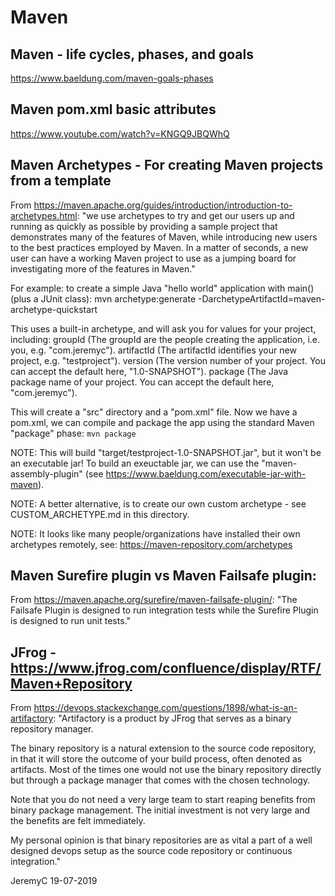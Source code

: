 # Maven

## Maven - life cycles, phases, and goals
https://www.baeldung.com/maven-goals-phases

## Maven pom.xml basic attributes
https://www.youtube.com/watch?v=KNGQ9JBQWhQ

## Maven Archetypes - For creating Maven projects from a template
From https://maven.apache.org/guides/introduction/introduction-to-archetypes.html:
"we use archetypes to try and get our users up and running as quickly as possible by 
providing a sample project that demonstrates many of the features of Maven, while 
introducing new users to the best practices employed by Maven. In a matter of seconds, 
a new user can have a working Maven project to use as a jumping board for investigating 
more of the features in Maven."

For example: to create a simple Java "hello world" application with main() (plus a JUnit class):
mvn archetype:generate -DarchetypeArtifactId=maven-archetype-quickstart

This uses a built-in archetype, and will ask you for values for your project, including:
groupId		(The groupId are the people creating the application, i.e. you, e.g. "com.jeremyc").
artifactId	(The artifactId identifies your new project, e.g. "testproject").
version		(The version number of your project. You can accept the default here, "1.0-SNAPSHOT").
package		(The Java package name of your project. You can accept the default here, "com.jeremyc"). 

This will create a "src" directory and a "pom.xml" file.  Now we have a pom.xml, we can compile and 
package the app using the standard Maven "package" phase:
`mvn package`

NOTE: This will build "target/testproject-1.0-SNAPSHOT.jar", but it won't be an executable jar!
To build an exeuctable jar, we can use the "maven-assembly-plugin" (see https://www.baeldung.com/executable-jar-with-maven).

NOTE: A better alternative, is to create our own custom archetype - see CUSTOM_ARCHETYPE.md in this directory.

NOTE: It looks like many people/organizations have installed their own archetypes remotely, see:
https://maven-repository.com/archetypes


## Maven Surefire plugin vs Maven Failsafe plugin:
From https://maven.apache.org/surefire/maven-failsafe-plugin/:
"The Failsafe Plugin is designed to run integration tests while the Surefire Plugin is designed to run unit tests."

## JFrog - https://www.jfrog.com/confluence/display/RTF/Maven+Repository
From https://devops.stackexchange.com/questions/1898/what-is-an-artifactory:
"Artifactory is a product by JFrog that serves as a binary repository manager.  

The binary repository is a natural extension to the source code repository, in 
that it will store the outcome of your build process, often denoted as artifacts. 
Most of the times one would not use the binary repository directly but through a 
package manager that comes with the chosen technology.

Note that you do not need a very large team to start reaping benefits from binary 
package management. The initial investment is not very large and the benefits are 
felt immediately. 

My personal opinion is that binary repositories are as vital a part of a well 
designed devops setup as the source code repository or continuous integration."


JeremyC 19-07-2019
